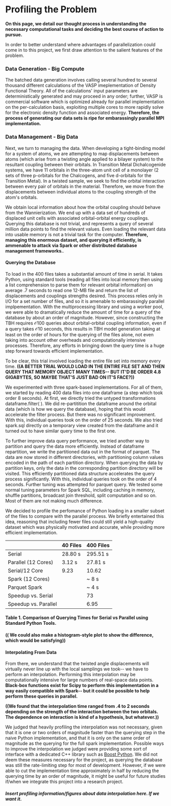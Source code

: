
# Profiling the Problem

**On this page, we detail our thought process in understanding the necessary computational tasks and deciding the best course of action to pursue.**

In order to better understand where advantages of parallelization could come in to this project, we first draw attention to the salient features of the problem. 

### Data Generation - Big Compute

The batched data generation involves calling several hundred to several thousand different calculations of the VASP imeplementation of Density Functional Theory. All of the calculations' input parameters are deterministically generated and may proceed in any order; further, VASP is commercial software which is optimized already for parallel implementation on the per-calculation basis, exploiting multiple cores to more rapidly solve for the electronic density function and associated energy. **Therefore, the process of generating our data sets is ripe for embarassingly parallel MPI implementation.**

### Data Management - Big Data

Next, we turn to managing the data. When developing a tight-binding model for a system of atoms, we are attempting to map displacements between atoms (which arise from a twisting angle applied to a bilayer system) to the resultant coupling between their orbitals. In Transition Metal Dichalcogenide systems, we have 11 orbitals in the three-atom unit cell of a monolayer (2 sets of three p-orbitals for the Chalcogens, and five d-orbitals for the Transition Metal). In a twisted sample, we seek to find the orbital interaction between every pair of orbitals in the material. Therefore, we move from the displacements between individual atoms to the coupling strength of the atom's orbitals.

We obtain local information about how the orbital coupling should behave from the Wannierization. We end up with a data set of hundreds of displaced unit cells with associated orbital-orbital energy couplings. Querying this database is not trivial, and represents a query of several million data points to find the relevant values. Even loading the relevant data into usable memory is not a trivial task for the computer. **Therefore, managing this enormous dataset, and querying it efficiently, is ammenable to attack via Spark or other distributed database management frameworks.**. 

#### Querying the Database


To load in the 400 files takes a substantial amount of time in serial. It takes Python, using standard tools (reading all files into local memory then using a list comprehension to parse them for relevant orbital information) on average .7 seconds to read one 12-MB file and return the list of displacements and couplings strengths desired. This process relies only in I/O for a set number of files, and so it is amenable to embarassingly parallel implpementation. With the multiprocessing library and using a worker pool, we were able to dramatically reduce the amount of time for a query of the database by about an order of magnitude. However, since constructing the TBH requires $\mathcal O 100$ queries about orbital-orbital coupling information, even if a query takes $\mathcal O 10$ seconds, this results in TBH model generation taking at least on the order of hours for the querying of the files alone, not even taking into account other overheads and computationally intensive processes. Therefore, any efforts in bringing down the query time is a huge step forward towards efficient implementation.

To be clear, this trial involved loading the entire file set into memory every time. **((A BETTER TRIAL WOULD LOAD IN THE ENTIRE FILE SET AND THEN QUERY THAT MEMORY OBJECT MANY TIMES-- BUT IT'D BE ORDER 4.8 GIGABYTES, SO MAYBE THAT'S JUST BAD ON IT'S FACE?))**

We experimented with three spark-based implementations. For all of them, we started by reading 400 data files into one dataframe (a step which took order 8 seconds). At first, we directly tried the untyped transformations dataframe.filter( ). We did re-partitition the dataframe around the orbital data (which is how we query the database), hoping that this would accelerate the filter process. But there was no significant improvement. With this, individual queries took on the order of 25 seconds. We also tried spark.sql directly on a temporary view created from the dataframe and it turned out to have similar query time to the first one. 

To further improve data query performance, we tried another way to partition and query the data more efficiently. Instead of dataframe repartition, we write the partitioned data out in the format of parquet. The data are now stored in different directories, with partitioning column values encoded in the path of each partition directory. When querying the data by partition keys, only the data in the corresponding partition directory will be visited. This efficiently partitioned data structure accelerates the query process significantly. With this, individual queries took on the order of 4 seconds. Further tuning was attempted for parquet query. We tested some normal tuning parameters for Spark SQL, including caching in memory, shuffle partitions, broadcast join threshold, split computation and so on. Most of them are not making much difference. 

We decided to profile the perfomance of Python loading in a smaller subset of the files to compare with the parallel process. We briefly entertained this idea, reasoning that including fewer files could still yield a high-quality dataset which was physically motivated and accurate, while providing more efficient implementation.


|                      | 40 Files | 400 Files |
|----------------------|----------|-----------|
| Serial               | 28.80 s  | 295.51 s  |
| Parallel (12 Cores)  | 3.12 s   | 27.81 s   |
| Serial/12 Core       | 9.23     | 10.62     |
| Spark (12 Cores)     |          | ~ 8 s     |
| Parquet Spark        |          | ~ 4 s     |
| Speedup vs. Serial   |          | 73        |
| Speedup vs. Parallel |          | 6.95      |
#### Table 1. Comparison of Querying Times for Serial vs Parallel using Standard Python Tools.

#### (( We could also make a histogram-style plot to show the difference, which would be satisfying))


#### Interpolating From Data

From there, we understand that the twisted angle displacements will virtually never line up with the local samplings we took-- we have to perform an interpolation. Performing this interpolation may be computationally intensive for large numbers of real-space data points. **Black-box functions exist for Scipy to perform this implementation in a way easily compatible with Spark-- but it could be possible to help perform these queries in parallel.** 


**((We found that the interpolation time ranged from .4 to 2 seconds depending on the strength of the interaction between the two orbitals. The dependence on interaction is kind of a hypothesis, but whatever.))** 

We judged that heavily profiling the interpolation was not necessary, given that it is one or two orders of magnitude faster than the querying step in the naive Python implementation, and that it is only on the same order of magnitude as the querying for the full spark implementation.
Possible ways to improve the interpolation we judged were providing some sort of interface with a dedicated C++ library such as [Boost Python](https://www.boost.org/doc/libs/1_60_0/libs/python/doc/html/article.html). We did not deem these measures necessary for the project, as querying the database was still the rate-limiting step for most of development. However, if we were able to cut the implementation time approximately in half by reducing the querying time by an order of magnitude, it might be useful for future studies if/when we integrate this project into a research project.


##### Insert profiling information/figures about data interpolation here. If we want it.

